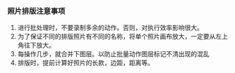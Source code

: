 ### 照片排版注意事项
1. 进行批处理时，不要录制多余的动作。否则，对执行效率影响很大。
2. 为了保证不同的排版照片有不同的名称，将单个照片画布放大，一定要从左上角往下放大。
3. 每操作几步，就合并下图层。以防止批量动作图层标记不清出现的混乱
4. 排版时，提前计算好照片的长款，边距，距离等。
